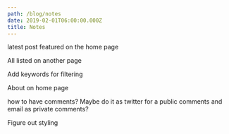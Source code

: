 ```yaml
---
path: /blog/notes
date: 2019-02-01T06:00:00.000Z
title: Notes
---
```

latest post featured on the home page

<p>All listed on another page

Add keywords for filtering

About on home page

how to have comments? Maybe do it as twitter for a public comments and email as private comments?

Figure out styling</p>

